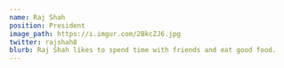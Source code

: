 ```yaml
---
name: Raj Shah
position: President
image_path: https://i.imgur.com/2BkcZJ6.jpg
twitter: rajshah8
blurb: Raj Shah likes to spend time with friends and eat good food.
---
```

